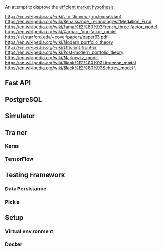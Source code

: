 An attempt to disprove the [efficient market hypothesis](https://en.wikipedia.org/wiki/Efficient-market_hypothesis). 

https://en.wikipedia.org/wiki/Jim_Simons_(mathematician) \
https://en.wikipedia.org/wiki/Renaissance_Technologies#Medallion_Fund \
https://en.wikipedia.org/wiki/Fama%E2%80%93French_three-factor_model \
https://en.wikipedia.org/wiki/Carhart_four-factor_model \
https://isl.stanford.edu/~cover/papers/paper93.pdf \
https://en.wikipedia.org/wiki/Modern_portfolio_theory \
https://en.wikipedia.org/wiki/Efficient_frontier \
https://en.wikipedia.org/wiki/Post-modern_portfolio_theory \
https://en.wikipedia.org/wiki/Markowitz_model \
https://en.wikipedia.org/wiki/Black%E2%80%93Litterman_model \
https://en.wikipedia.org/wiki/Black%E2%80%93Scholes_model \

## Fast API

## PostgreSQL

## Simulator

## Trainer

### Keras

### TensorFlow

## Testing Framework

### Data Persistance

### Pickle

## Setup

### Virtual environment

### Docker

